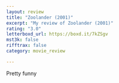 ```yaml
---
layout: review
title: "Zoolander (2001)"
excerpt: "My review of Zoolander (2001)"
rating: "3.0"
letterboxd_url: https://boxd.it/7kZSgv
mst3k: false
rifftrax: false
category: movie_review

---
```


Pretty funny